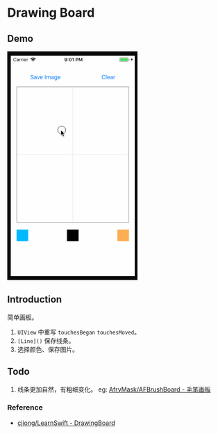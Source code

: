 # Drawing Board

## Demo

<img src="./003-demo.gif" alt="Drawing Board - demo" width="300" />

## Introduction

简单画板。

1. `UIView` 中重写 `touchesBegan` `touchesMoved`。
2. `[Line]()` 保存线条。
3. 选择颜色、保存图片。

## Todo
1. 线条更加自然，有粗细变化。 eg: [AfryMask/AFBrushBoard - 毛笔画板](https://github.com/AfryMask/AFBrushBoard)

### Reference

- [cjiong/LearnSwift - DrawingBoard](https://github.com/cjiong/LearnSwift/tree/master/Project%2046%20-%20DrawingBoard)
